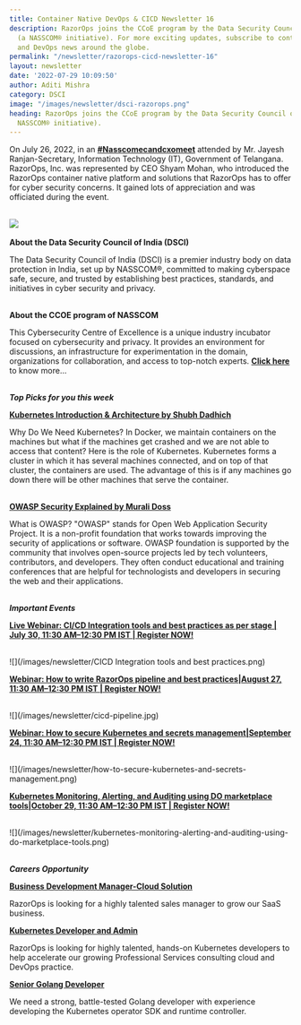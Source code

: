 ```yaml
---
title: Container Native DevOps & CICD Newsletter 16
description: RazorOps joins the CCoE program by the Data Security Council of India
  (a NASSCOM® initiative). For more exciting updates, subscribe to container-native
  and DevOps news around the globe.
permalink: "/newsletter/razorops-cicd-newsletter-16"
layout: newsletter
date: '2022-07-29 10:09:50'
author: Aditi Mishra
category: DSCI
image: "/images/newsletter/dsci-razorops.png"
heading: RazorOps joins the CCoE program by the Data Security Council of India (a
  NASSCOM® initiative).
---
```



On July 26, 2022, in an  **[#Nasscomecandcxomeet](https://www.linkedin.com/feed/hashtag/nasscomecandcxomeet?lipi=urn%3Ali%3Apage%3Ad_flagship3_pulse_read%3BPIIA2YHoTjKPr0QUzLLqbA%3D%3D)** attended by Mr. Jayesh Ranjan-Secretary, Information Technology (IT), Government of Telangana. RazorOps, Inc. was represented by CEO Shyam Mohan, who introduced the RazorOps container native platform and solutions that RazorOps has to offer for cyber security concerns. It gained lots of appreciation and was officiated during the event.

<br>
 <img src="/images/newsletter/DSCI-Video.gif">
 <br>
 
**About the Data Security Council of India (DSCI)**

The Data Security Council of India (DSCI) is a premier industry body on data protection in India, set up by NASSCOM®, committed to making cyberspace safe, secure, and trusted by establishing best practices, standards, and initiatives in cyber security and privacy.
<br>
<br>

**About the CCOE program of NASSCOM**

This Cybersecurity Centre of Excellence is a unique industry incubator focused on cybersecurity and privacy. It provides an environment for discussions, an infrastructure for experimentation in the domain, organizations for collaboration, and access to top-notch experts. **[Click here](https://www.linkedin.com/feed/update/urn:li:activity:6958830300831330304?lipi=urn%3Ali%3Apage%3Ad_flagship3_pulse_read%3BPIIA2YHoTjKPr0QUzLLqbA%3D%3D)** to know more...
<br>
<br>

***Top Picks for you this week***

**[Kubernetes Introduction & Architecture by Shubh Dadhich](https://blog.cloudnloud.com/kubernetes-introduction-architecture)**

Why Do We Need Kubernetes? In Docker, we maintain containers on the machines but what if the machines get crashed and we are not able to access that content? Here is the role of Kubernetes. Kubernetes forms a cluster in which it has several machines connected, and on top of that cluster, the containers are used. The advantage of this is if any machines go down there will be other machines that serve the container.
<br>
<br>

**[OWASP Security Explained by Murali Doss](https://blog.cloudnloud.com/owasp-in-security-explained)**

What is OWASP? "OWASP" stands for Open Web Application Security Project. It is a non-profit foundation that works towards improving the security of applications or software. OWASP foundation is supported by the community that involves open-source projects led by tech volunteers, contributors, and developers. They often conduct educational and training conferences that are helpful for technologists and developers in securing the web and their applications. 
<br><br>

	
***Important Events***

<p><b><a href="https://bit.ly/3BaOtY2" target="_blank">Live Webinar: CI/CD Integration tools and best practices as per stage | July 30, 11:30 AM–12:30 PM IST | Register NOW!</a></b></p>

<br>
![](/images/newsletter/CICD Integration tools and best practices.png)
<br>

<p><b><a href="https://bit.ly/3OEgXfK" target="_blank">Webinar: How to write RazorOps pipeline and best practices|August 27, 11:30 AM–12:30 PM IST | Register NOW!</a></b></p>

<br>
![](/images/newsletter/cicd-pipeline.jpg)
<br>

<p><b><a href="https://bit.ly/3oY6QrX" target="_blank">Webinar: How to secure Kubernetes and secrets management|September 24, 11:30 AM–12:30 PM IST | Register NOW!</a></b></p>

<br>
![](/images/newsletter/how-to-secure-kubernetes-and-secrets-management.png)
<br>

<p><b><a href="https://razorops.com/webinars/kubernetes-monitoring-alerting-and-auditing-using-do-marketplace-tools/">Kubernetes Monitoring, Alerting, and Auditing using DO marketplace tools|October 29, 11:30 AM–12:30 PM IST | Register NOW!</a></b></p>

<br>
![](/images/newsletter/kubernetes-monitoring-alerting-and-auditing-using-do-marketplace-tools.png)
<br>
<br>	
	
	
***Careers Opportunity***

**[Business Development Manager-Cloud Solution](https://bit.ly/3oXs5dr)**

RazorOps is looking for a highly talented sales manager to grow our SaaS business.

**[Kubernetes Developer and Admin](https://bit.ly/3zDg4jf)**

RazorOps is looking for highly talented, hands-on Kubernetes developers to help accelerate our growing Professional Services consulting cloud and DevOps practice.

**[Senior Golang Developer](https://bit.ly/3PPjfKn)**

We need a strong, battle-tested Golang developer with experience developing the Kubernetes operator SDK and runtime controller.
